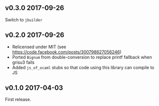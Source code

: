 v0.3.0 2017-09-26
--------------------------

Switch to `jbuilder`


v0.2.0 2017-09-26
--------------------------

- Relicensed under MIT (see https://code.facebook.com/posts/300798627056246)
- Ported `Bignum` from double-conversion to replace printf fallback when grisu3 fails
- Added `js_of_ocaml` stubs so that code using this library can compile to JS


v0.1.0 2017-04-03
--------------------------

First release.

